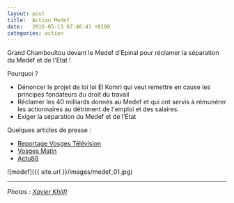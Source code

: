 ```yaml
---
layout: post
title:  Action Medef
date:   2016-05-13 07:46:41 +0100
categories: action
---
```


Grand Chamboultou devant le Medef d'Epinal pour réclamer la séparation du Medef et de l'Etat !

<!--more-->

Pourquoi ?
* Dénoncer le projet de loi loi El Komri qui veut remettre en cause les principes fondateurs du droit du travail
* Réclamer les 40 milliards donnés au Medef et qui ont servis à rémunérer les actionnaires au détriment de l'emploi et des salaires.
* Exiger la séparation du Medef et de l’État


Quelques articles de presse :

* [Reportage Vosges Télévision](http://www.vosgestelevision.tv/info/info/En_bref-nJJ9EcBCPQ)
* [Vosges Matin](http://www.vosgesmatin.fr/edition-d-epinal/2016/05/13/la-carmagnole-devant-le-medef)
* [Actu88](http://www.actu88.fr/nuit-debout-fait-chanter-le-medef/)



![medef]({{ site.url }}/images/medef_01.jpg)


---

*Photos : [Xavier Khlifi](http://www.kxproduction.com)*